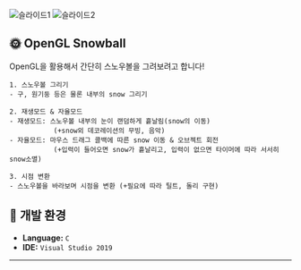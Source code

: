 ![슬라이드1](https://user-images.githubusercontent.com/70474886/232523740-0fa3cfab-5c9d-4a74-9566-cb0c8b16d298.PNG)
![슬라이드2](https://user-images.githubusercontent.com/70474886/232523744-cc3635de-9384-4542-b620-43cd8d5283d1.PNG)

## 🌞 OpenGL Snowball
OpenGL을 활용해서 간단히 스노우볼을 그려보려고 합니다!

```
1. 스노우볼 그리기
- 구, 원기둥 등은 물론 내부의 snow 그리기

2. 재생모드 & 자율모드
- 재생모드: 스노우볼 내부의 눈이 랜덤하게 흩날림(snow의 이동)
           (+snow외 데코레이션의 무빙, 음악)
- 자율모드: 마우스 드래그 콜백에 따른 snow 이동 & 오브젝트 회전
           (+입력이 들어오면 snow가 흩날리고, 입력이 없으면 타이머에 따라 서서히 snow소멸)

3. 시점 변환
- 스노우볼을 바라보며 시점을 변환 (+필요에 따라 틸트, 돌리 구현)

```

## 🔨 개발 환경
- **Language:** ` C `
- **IDE:** `Visual Studio 2019`

---



